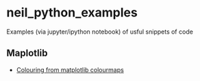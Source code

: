 # neil_python_examples
Examples (via jupyter/ipython notebook) of usful snippets of code


## Maplotlib

- [Colouring from matplotlib colourmaps](/blob/master/matplotlib/colour_from_colourmap.ipynb)